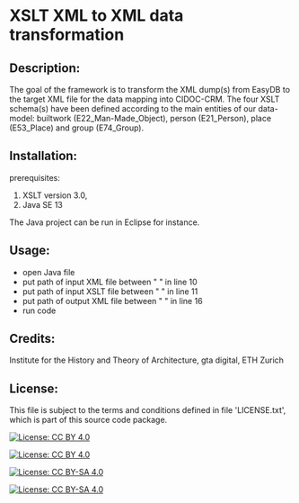 # XSLT XML to XML data transformation

## Description: 

The goal of the framework is to transform the XML dump(s) from EasyDB to the target XML file for the data mapping into CIDOC-CRM. The four XSLT schema(s) have been defined according to the main entities of our data-model: builtwork (E22_Man-Made_Object), person (E21_Person), place (E53_Place) and group (E74_Group).


## Installation:

prerequisites: 

1. XSLT version 3.0, 
2. Java SE 13

The Java project can be run in Eclipse for instance.


## Usage:

* open Java file
* put path of input XML file between " " in line 10
* put path of input XSLT file between " " in line 11
* put path of output XML file between " " in line 16
* run code


## Credits:

Institute for the History and Theory of Architecture, gta digital, ETH Zurich


## License:

This file is subject to the terms and conditions defined in file 'LICENSE.txt', which is part of this source code package.

[![License: CC BY 4.0](https://licensebuttons.net/l/by/4.0/80x15.png)](https://creativecommons.org/licenses/by/4.0/)

[![License: CC BY 4.0](https://img.shields.io/badge/License-CC%20BY%204.0-lightgrey.svg)](https://creativecommons.org/licenses/by/4.0/)

[![License: CC BY-SA 4.0](https://licensebuttons.net/l/by-sa/4.0/80x15.png)](https://creativecommons.org/licenses/by-sa/4.0/)

[![License: CC BY-SA 4.0](https://img.shields.io/badge/License-CC%20BY--SA%204.0-lightgrey.svg)](https://creativecommons.org/licenses/by-sa/4.0/)